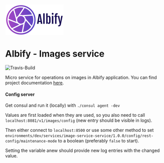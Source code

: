 ![Albify](https://raw.githubusercontent.com/RSOTeam13/documentation/main/resources/logo-dark.png)
# Albify - Images service

![Travis-Build](https://travis-ci.com/RSOTeam13/images-service.svg?branch=main)
 
Micro service for operations on images in Albify application. You can find project documentation [here](https://github.com/RSOTeam13/documentation).

#### Config server
Get consul and run it (locally) with `./consul agent -dev`

Values are first loaded when they are used, so you also need to call `localhost:8081/v1/images/config` (new entry should be visible in logs).

Then either connect to `localhost:8500` or use some other method to set `environments/dev/services/image-service-service/1.0.0/config/rest-config/maintenance-mode` to a boolean (preferably `false` to start).

Setting the variable anew should provide new log entries with the changed value. 

